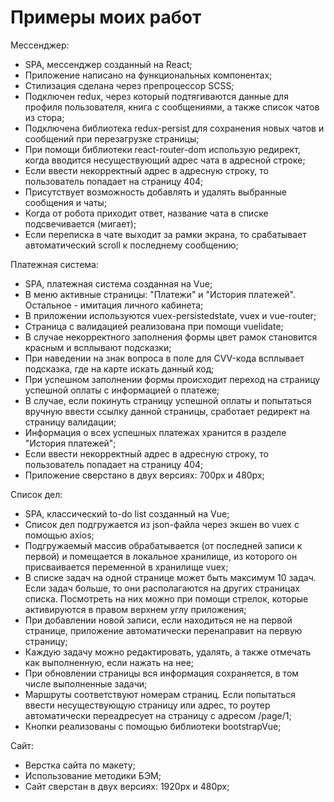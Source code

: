 # Примеры моих работ

Мессенджер:
- SPA, мессенджер созданный на React;
- Приложение написано на функциональных компонентах;
- Стилизация сделана через препроцессор SCSS;
- Подключен redux, через который подтягиваются данные для профиля пользователя, книга с сообщениями, а также список чатов из стора;
- Подключена библиотека redux-persist для сохранения новых чатов и сообщений при перезагрузке страницы;
- При помощи библиотеки react-router-dom использую редирект, когда вводится несуществующий адрес чата в адресной строке;
- Если ввести некорректный адрес в адресную строку, то пользователь попадает на страницу 404;
- Присутствует возможность добавлять и удалять выбранные сообщения и чаты;
- Когда от робота приходит ответ, название чата в списке подсвечивается (мигает);
- Если переписка в чате выходит за рамки экрана, то срабатывает автоматический scroll к последнему сообщению;


Платежная система:
- SPA, платежная система созданная на Vue;
- В меню активные страницы: "Платежи" и "История платежей". Остальное - имитация личного кабинета;
- В приложении используются vuex-persistedstate, vuex и vue-router;
- Страница с валидацией реализована при помощи vuelidate;
- В случае некорректного заполнения формы цвет рамок становится красным и всплывают подсказки;
- При наведении на знак вопроса в поле для CVV-кода всплывает подсказка, где на карте искать данный код;
- При успешном заполнении формы происходит переход на страницу успешной оплаты с информацией о платеже;
- В случае, если покинуть страницу успешной оплаты и попытаться вручную ввести ссылку данной страницы, сработает редирект на страницу валидации;
- Информация о всех успешных платежах хранится в разделе "История платежей";
- Если ввести некорректный адрес в адресную строку, то пользователь попадает на страницу 404;
- Приложение сверстано в двух версиях: 700px и 480px;

Список дел:
- SPA, классический to-do list созданный на Vue;
- Список дел подгружается из json-файла через экшен во vuex с помощью axios;
- Подгружаемый массив обрабатывается (от последней записи к первой) и помещается в локальное хранилище, из которого он присваивается переменной в хранилище vuex;
- В списке задач на одной странице может быть максимум 10 задач. Если задач больше, то они располагаются на других страницах списка. Посмотреть на них можно при помощи стрелок, которые активируются в правом верхнем углу приложения;
- При добавлении новой записи, если находиться не на первой странице, приложение автоматически перенаправит на первую страницу;
- Каждую задачу можно редактировать, удалять, а также отмечать как выполненную, если нажать на нее;
- При обновлении страницы вся информация сохраняется, в том числе выполненные задачи;
- Маршруты соответствуют номерам страниц. Если попытаться ввести несуществующую страницу или адрес, то роутер автоматически переадресует на страницу с адресом /page/1;
- Кнопки реализованы с помощью библиотеки bootstrapVue;

Сайт:
- Верстка сайта по макету;
- Использование методики БЭМ;
- Сайт сверстан в двух версиях: 1920px и 480px;